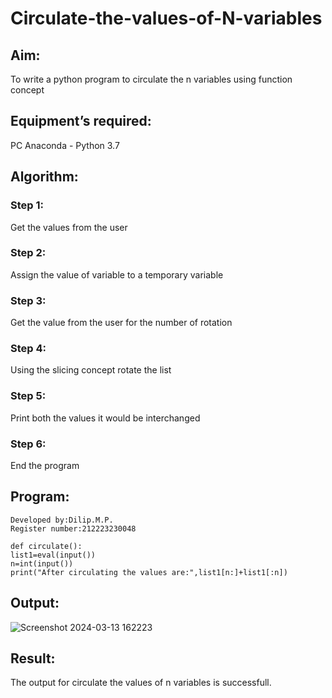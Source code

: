 # Circulate-the-values-of-N-variables
## Aim:
To write a python program to circulate the n variables using function concept
## Equipment’s required:
PC
Anaconda - Python 3.7
## Algorithm: 
### Step 1: 
Get the values from the user
### Step 2: 
Assign the value of variable to a temporary variable
### Step 3: 
Get the value from the user for the number of rotation
### Step 4: 
Using the slicing concept rotate the list
### Step 5:
Print both the values it would be interchanged
### Step 6: 
End the program
## Program:
```Circulate the n variables
Developed by:Dilip.M.P.
Register number:212223230048

def circulate():
list1=eval(input())
n=int(input())
print("After circulating the values are:",list1[n:]+list1[:n])
```
## Output:
![Screenshot 2024-03-13 162223](https://github.com/DilipDofy/Circulate-the-values-of-N-variables/assets/147223497/a5ac9eb8-3839-49e8-b5b1-4584f98ba97f)

## Result:
The output for circulate the values of n variables is successfull.
